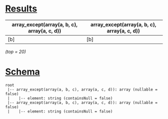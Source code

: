 # [Results](#tab/results)

|array_except(array(a, b, c), array(a, c, d))|array_except(array(a, b, c), array(a, c, d))|
|--------------------------------------------|--------------------------------------------|
|[b]                                         |[b]                                         |

_(top = 20)_

# [Schema](#tab/schema)

```shell
root
 |-- array_except(array(a, b, c), array(a, c, d)): array (nullable = false)
 |    |-- element: string (containsNull = false)
 |-- array_except(array(a, b, c), array(a, c, d)): array (nullable = false)
 |    |-- element: string (containsNull = false)

```
